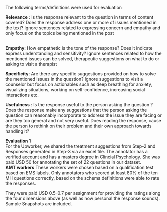 
The following terms/definitions were used for evaluation

<b>Relevance</b> : Is the response relevant to the question in terms of content covered?
Does the response address one or more of issues mentioned in the text?
Ignore sentences related to expressing concern and empathy and only focus on the topics being mentioned in the post

<br>
<b>Empathy</b>: How empathetic is the tone of the response? Does it indicate express understanding and sensitivity?
Ignore sentences related to how the mentioned issues can be solved, therapeutic suggestions on what to do or asking to visit a therapist
<br>

<b>Specificity</b>: Are there any specific suggestions provided on how to solve the mentioned issues in the question? Ignore
suggestions to visit a counselor but focus on actionables such as deep breathing for anxiety,
visualizing situations, working on self-confidence, increasing social interactions etc. 

<b>Usefulness</b> : Is the response useful to the person asking the question ?
Does the response make any suggestions that the person asking the question can reasonably incorporate to address the issue they are facing
or are they too general and not very useful. Does reading the response, cause the person to rethink on their problem and their own approach towards handling it?

<b>Evaluation 1</b> <br>
For the Upworker, we shared the treatment suggestions from Step-2 and Responses generated in Step-3 via an excel file.
The annotator has a verified account and has a masters degree in Clincial Psychology. She was paid USD 50 for annotating
the set of 22 questions in our dataset.
<br>
<b> AMT workers</b> These workers were chosen based on a qualification test based on EMS labels. Only annotators who scored at least
80\% of the ten MH questions correctly, based on the schema definitions were able to rate the responses.

They were paid USD 0.5-0.7 per assignment for providing the ratings along the four dimensions above (as well as how personal the response sounds).
Sample Snapshots are included.










